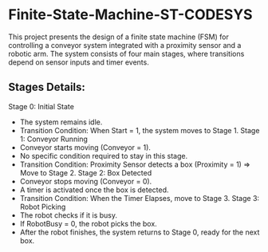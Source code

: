 # Finite-State-Machine-ST-CODESYS

This project presents the design of a finite state machine (FSM) for controlling a conveyor system
integrated with a proximity sensor and a robotic arm. The system consists of four main stages,
where transitions depend on sensor inputs and timer events.

## Stages Details:
Stage 0: Initial State
- The system remains idle.
- Transition Condition: When Start = 1, the system moves to Stage 1.
Stage 1: Conveyor Running
- Conveyor starts moving (Conveyor = 1).
- No specific condition required to stay in this stage.
- Transition Condition: Proximity Sensor detects a box (Proximity = 1) => Move to Stage 2.
Stage 2: Box Detected
- Conveyor stops moving (Conveyor = 0).
- A timer is activated once the box is detected.
- Transition Condition: When the Timer Elapses, move to Stage 3.
Stage 3: Robot Picking
- The robot checks if it is busy.
- If RobotBusy = 0, the robot picks the box.
- After the robot finishes, the system returns to Stage 0, ready for the next box.
